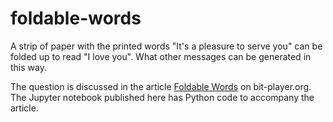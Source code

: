 # foldable-words

A strip of paper with the printed words "It's a pleasure to serve you" can be folded up to read "I love you". What other messages can be generated in this way. 

The question is discussed in the article [Foldable Words](http://bit-player.org/2021/foldable-words) on bit-player.org. The Jupyter notebook published here has Python code to accompany the article.